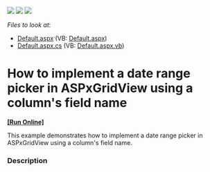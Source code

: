 <!-- default badges list -->
![](https://img.shields.io/endpoint?url=https://codecentral.devexpress.com/api/v1/VersionRange/128540780/16.1.5%2B)
[![](https://img.shields.io/badge/Open_in_DevExpress_Support_Center-FF7200?style=flat-square&logo=DevExpress&logoColor=white)](https://supportcenter.devexpress.com/ticket/details/T425441)
[![](https://img.shields.io/badge/📖_How_to_use_DevExpress_Examples-e9f6fc?style=flat-square)](https://docs.devexpress.com/GeneralInformation/403183)
<!-- default badges end -->
<!-- default file list -->
*Files to look at*:

* [Default.aspx](./CS/Default.aspx) (VB: [Default.aspx](./VB/Default.aspx))
* [Default.aspx.cs](./CS/Default.aspx.cs) (VB: [Default.aspx.vb](./VB/Default.aspx.vb))
<!-- default file list end -->
# How to implement a date range picker in ASPxGridView using a column's field name
<!-- run online -->
**[[Run Online]](https://codecentral.devexpress.com/t425441/)**
<!-- run online end -->


This example demonstrates how to implement a date range picker in ASPxGridView using a column's field name.


<h3>Description</h3>

&nbsp;

<br/>


